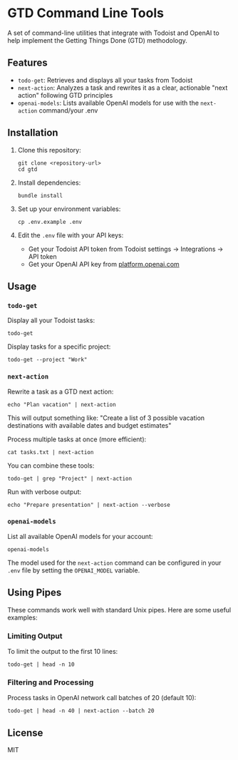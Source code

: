 # GTD Command Line Tools

A set of command-line utilities that integrate with Todoist and OpenAI to help implement the Getting Things Done (GTD) methodology.

## Features

- `todo-get`: Retrieves and displays all your tasks from Todoist
- `next-action`: Analyzes a task and rewrites it as a clear, actionable "next action" following GTD principles
- `openai-models`: Lists available OpenAI models for use with the `next-action` command/your .env

## Installation

1. Clone this repository:
   ```
   git clone <repository-url>
   cd gtd
   ```

2. Install dependencies:
   ```
   bundle install
   ```

3. Set up your environment variables:
   ```
   cp .env.example .env
   ```

4. Edit the `.env` file with your API keys:
   - Get your Todoist API token from Todoist settings -> Integrations -> API token
   - Get your OpenAI API key from [platform.openai.com](https://platform.openai.com)


## Usage

### `todo-get`

Display all your Todoist tasks:

```
todo-get
```

Display tasks for a specific project:

```
todo-get --project "Work"
```

### `next-action`

Rewrite a task as a GTD next action:

```
echo "Plan vacation" | next-action
```

This will output something like: "Create a list of 3 possible vacation destinations with available dates and budget estimates"

Process multiple tasks at once (more efficient):

```
cat tasks.txt | next-action
```

You can combine these tools:

```
todo-get | grep "Project" | next-action
```

Run with verbose output:

```
echo "Prepare presentation" | next-action --verbose
```

### `openai-models`

List all available OpenAI models for your account:

```
openai-models
```

The model used for the `next-action` command can be configured in your `.env` file by setting the `OPENAI_MODEL` variable.

## Using Pipes

These commands work well with standard Unix pipes. Here are some useful examples:

### Limiting Output

To limit the output to the first 10 lines:

```
todo-get | head -n 10
```

### Filtering and Processing

Process tasks in OpenAI network call batches of 20 (default 10):

```
todo-get | head -n 40 | next-action --batch 20
```

## License

MIT
